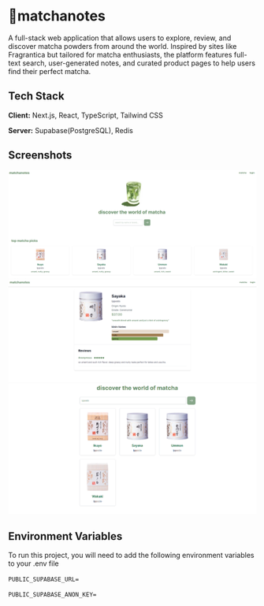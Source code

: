 
# 🍵matchanotes 

A full-stack web application that allows users to explore, review, and discover matcha powders from around the world. Inspired by sites like Fragrantica but tailored for matcha enthusiasts, the platform features full-text search, user-generated notes, and curated product pages to help users find their perfect matcha.


## Tech Stack

**Client:** Next.js, React, TypeScript, Tailwind CSS

**Server:** Supabase(PostgreSQL), Redis


## Screenshots

![App Screenshot](public/readme/matcha_landing.png)
![App Screenshot](public/readme/matcha_landing2.png)
![App Screenshot](public/readme/matcha_landing3.png)



## Environment Variables

To run this project, you will need to add the following environment variables to your .env file

`PUBLIC_SUPABASE_URL=`

`PUBLIC_SUPABASE_ANON_KEY=`


